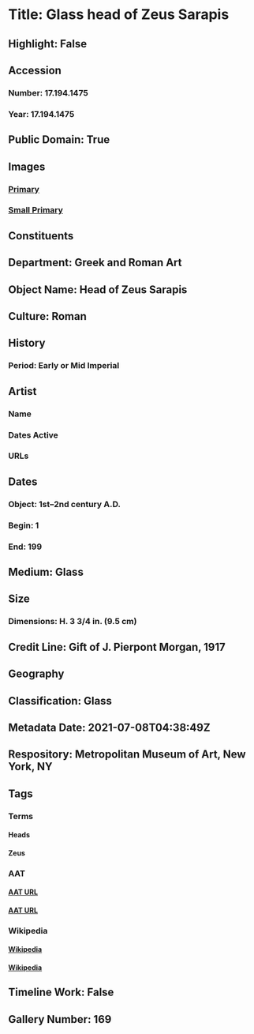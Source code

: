 # Title: Glass head of Zeus Sarapis
## Highlight: False
## Accession
### Number: 17.194.1475
### Year: 17.194.1475
## Public Domain: True
## Images
### [Primary](https://images.metmuseum.org/CRDImages/gr/original/DP121791.jpg)
### [Small Primary](https://images.metmuseum.org/CRDImages/gr/web-large/DP121791.jpg)
## Constituents
## Department: Greek and Roman Art
## Object Name: Head of Zeus Sarapis
## Culture: Roman
## History
### Period: Early or Mid Imperial
## Artist
### Name
### Dates Active
### URLs
## Dates
### Object: 1st–2nd century A.D.
### Begin: 1
### End: 199
## Medium: Glass
## Size
### Dimensions: H. 3 3/4 in. (9.5 cm)
## Credit Line: Gift of J. Pierpont Morgan, 1917
## Geography
## Classification: Glass
## Metadata Date: 2021-07-08T04:38:49Z
## Respository: Metropolitan Museum of Art, New York, NY
## Tags
### Terms
#### Heads
#### Zeus
### AAT
#### [AAT URL](http://vocab.getty.edu/page/aat/300375054)
#### [AAT URL](http://vocab.getty.edu/page/ia/901000671)
### Wikipedia
#### [Wikipedia]()
#### [Wikipedia]()
## Timeline Work: False
## Gallery Number: 169